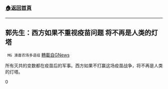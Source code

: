 ###  [:house:返回首頁](https://github.com/ourhimalayas/txt)
---


## 郭先生：西方如果不重视疫苗问题 将不再是人类的灯塔
` MG 澳喜农场多语组` [轉載自GNews](https://gnews.org/zh-hans/1521770/)

所有灭共的变数都在疫苗后的军事。西方如果不打赢这场疫苗战争，将不再是人类的灯塔。

0
